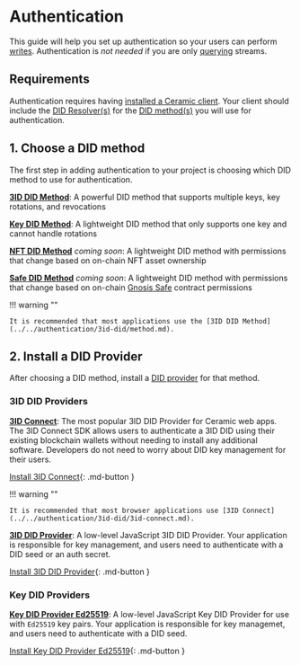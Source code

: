 # Authentication

This guide will help you set up authentication so your users can perform [writes](./writes.md). Authentication is *not needed* if you are only [querying](./queries.md) streams.

## **Requirements**
Authentication requires having [installed a Ceramic client](./installation.md). Your client should include the [DID Resolver(s)](../../learn/glossary.md#did-resolver) for the [DID method(s)](../../learn/glossary.md#did-methods) you will use for authentication.

## **1. Choose a DID method**
The first step in adding authentication to your project is choosing which DID method to use for authentication.

[**3ID DID Method**](../../authentication/3id-did/method.md): A powerful DID method that supports multiple keys, key rotations, and revocations

[**Key DID Method**](../../authentication/key-did/method.md): A lightweight DID method that only supports one key and cannot handle rotations

[**NFT DID Method**](../../authentication/nft-did/method.md) *coming soon*: A lightweight DID method with permissions that change based on on-chain NFT asset ownership

[**Safe DID Method**](../../authentication/safe-did/method.md) *coming soon*: A lightweight DID method with permissions that change based on on-chain [Gnosis Safe](https://gnosis-safe.io/) contract permissions

!!! warning ""

    It is recommended that most applications use the [3ID DID Method](../../authentication/3id-did/method.md).


## **2. Install a DID Provider**
After choosing a DID method, install a [DID provider](../../learn/glossary.md#did-providers) for that method.

### 3ID DID Providers

[**3ID Connect**](../../authentication/3id-did/3id-connect.md): The most popular 3ID DID Provider for Ceramic web apps. The 3ID Connect SDK allows users to authenticate a 3ID DID using their existing blockchain wallets without needing to install any additional software. Developers do not need to worry about DID key management for their users.

[Install 3ID Connect](../../authentication/3id-did/3id-connect.md#installation){: .md-button }

!!! warning ""

    It is recommended that most browser applications use [3ID Connect](../../authentication/3id-did/3id-connect.md).
    
    
[**3ID DID Provider**](../../authentication/3id-did/provider.md): A low-level JavaScript 3ID DID Provider. Your application is responsible for key management, and users need to authenticate with a DID seed or an auth secret.

[Install 3ID DID Provider](../../authentication/3id-did/provider.md#installation){: .md-button }

### Key DID Providers

[**Key DID Provider Ed25519**](../../authentication/key-did/provider.md): A low-level JavaScript Key DID Provider for use with `Ed25519` key pairs. Your application is responsible for key managemet, and users need to authenticate with a DID seed.

[Install Key DID Provider Ed25519](../../authentication/key-did/provider.md#installation){: .md-button }


</br>
</br>
</br>

